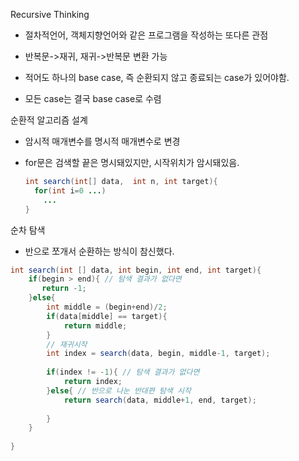 

Recursive Thinking

- 절차적언어, 객체지향언어와 같은 프로그램을 작성하는 또다른 관점

- 반복문->재귀, 재귀->반복문 변환 가능

- 적어도 하나의 base case, 즉 순환되지 않고 종료되는 case가 있어야함.
- 모든 case는 결국 base case로 수렴



순환적 알고리즘 설계

- 암시적 매개변수를 명시적 매개변수로 변경

- for문은 검색할 끝은 명시돼있지만, 시작위치가 암시돼있음.

  ```java
  int search(int[] data,  int n, int target){
  	for(int i=0 ...)
      ...
  }
  ```

  

  

순차 탐색

- 반으로 쪼개서 순환하는 방식이 참신했다.



```java
int search(int [] data, int begin, int end, int target){
    if(begin > end){ // 탐색 결과가 없다면
       return -1;
    }else{
        int middle = (begin+end)/2;
        if(data[middle] == target){
            return middle;
        }
        // 재귀시작
        int index = search(data, begin, middle-1, target);
        
        if(index != -1){ // 탐색 결과가 없다면
            return index;
        }else{ // 반으로 나눈 반대편 탐색 시작
            return search(data, middle+1, end, target);
            
        }
    }
    
}


```

